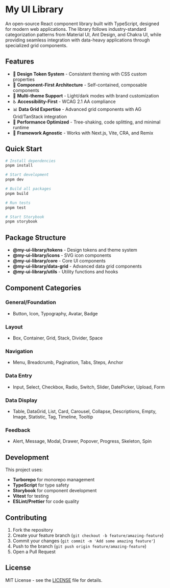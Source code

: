 # My UI Library

An open-source React component library built with TypeScript, designed for modern web applications. The library follows industry-standard categorization patterns from Material UI, Ant Design, and Chakra UI, while providing seamless integration with data-heavy applications through specialized grid components.

## Features

- 🎨 **Design Token System** - Consistent theming with CSS custom properties
- 🧩 **Component-First Architecture** - Self-contained, composable components
- 🌙 **Multi-theme Support** - Light/dark modes with brand customization
- ♿ **Accessibility-First** - WCAG 2.1 AA compliance
- 📊 **Data Grid Expertise** - Advanced grid components with AG Grid/TanStack integration
- 🚀 **Performance Optimized** - Tree-shaking, code splitting, and minimal runtime
- 📱 **Framework Agnostic** - Works with Next.js, Vite, CRA, and Remix

## Quick Start

```bash
# Install dependencies
pnpm install

# Start development
pnpm dev

# Build all packages
pnpm build

# Run tests
pnpm test

# Start Storybook
pnpm storybook
```

## Package Structure

- **@my-ui-library/tokens** - Design tokens and theme system
- **@my-ui-library/icons** - SVG icon components
- **@my-ui-library/core** - Core UI components
- **@my-ui-library/data-grid** - Advanced data grid components
- **@my-ui-library/utils** - Utility functions and hooks

## Component Categories

### General/Foundation
- Button, Icon, Typography, Avatar, Badge

### Layout
- Box, Container, Grid, Stack, Divider, Space

### Navigation
- Menu, Breadcrumb, Pagination, Tabs, Steps, Anchor

### Data Entry
- Input, Select, Checkbox, Radio, Switch, Slider, DatePicker, Upload, Form

### Data Display
- Table, DataGrid, List, Card, Carousel, Collapse, Descriptions, Empty, Image, Statistic, Tag, Timeline, Tooltip

### Feedback
- Alert, Message, Modal, Drawer, Popover, Progress, Skeleton, Spin

## Development

This project uses:

- **Turborepo** for monorepo management
- **TypeScript** for type safety
- **Storybook** for component development
- **Vitest** for testing
- **ESLint/Prettier** for code quality

## Contributing

1. Fork the repository
2. Create your feature branch (`git checkout -b feature/amazing-feature`)
3. Commit your changes (`git commit -m 'Add some amazing feature'`)
4. Push to the branch (`git push origin feature/amazing-feature`)
5. Open a Pull Request

## License

MIT License - see the [LICENSE](LICENSE) file for details.